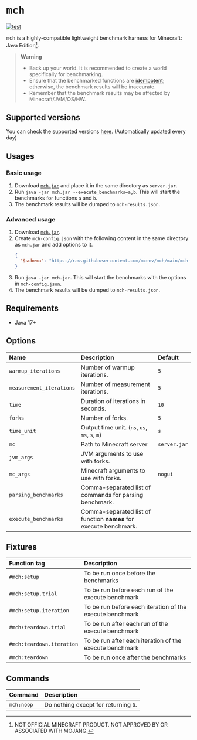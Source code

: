 # <samp>mch</samp>

[![test](https://github.com/mcenv/mch/actions/workflows/test.yml/badge.svg)](https://github.com/mcenv/mch/actions/workflows/test.yml)

<samp>mch</samp> is a highly-compatible lightweight benchmark harness for Minecraft: Java Edition[^1].

> **Warning**
> - Back up your world. It is recommended to create a world specifically for benchmarking.
> - Ensure that the benchmarked functions are [idempotent](https://en.wikipedia.org/wiki/Idempotence); otherwise, the benchmark results will be inaccurate.
> - Remember that the benchmark results may be affected by Minecraft/JVM/OS/HW.

## Supported versions

You can check the supported versions [here](https://github.com/mcenv/mch/blob/versions/versions.csv).
(Automatically updated every day)

## Usages

### Basic usage

1. Download [`mch.jar`](https://github.com/mcenv/mch/releases/latest/download/mch.jar) and place it in the same directory as `server.jar`.
2. Run `java -jar mch.jar --execute_benchmarks=a,b`. This will start the benchmarks for functions `a` and `b`.
3. The benchmark results will be dumped to `mch-results.json`.

### Advanced usage

1. Download [`mch.jar`](https://github.com/mcenv/mch/releases/latest/download/mch.jar).
2. Create `mch-config.json` with the following content in the same directory as `mch.jar` and add options to it.
   ```json
   {
     "$schema": "https://raw.githubusercontent.com/mcenv/mch/main/mch-config-schema.json"
   }
   ```
3. Run `java -jar mch.jar`. This will start the benchmarks with the options in `mch-config.json`.
4. The benchmark results will be dumped to `mch-results.json`.

## Requirements

- Java 17+

## Options

| Name                     | Description                                                       | Default       |
|:-------------------------|:------------------------------------------------------------------|:--------------|
| `warmup_iterations`      | Number of warmup iterations.                                      | `5`           |
| `measurement_iterations` | Number of measurement iterations.                                 | `5`           |
| `time`                   | Duration of iterations in seconds.                                | `10`          |
| `forks`                  | Number of forks.                                                  | `5`           |
| `time_unit`              | Output time unit. (`ns`, `us`, `ms`, `s`, `m`)                    | `s`           |
| `mc`                     | Path to Minecraft server                                          | `server.jar`  |
| `jvm_args`               | JVM arguments to use with forks.                                  | <code></code> |
| `mc_args`                | Minecraft arguments to use with forks.                            | `nogui`       |
| `parsing_benchmarks`     | Comma-separated list of commands for parsing benchmark.           | <code></code> |
| `execute_benchmarks`     | Comma-separated list of function **names** for execute benchmark. | <code></code> |

## Fixtures

| Function tag              | Description                                              |
|:--------------------------|:---------------------------------------------------------|
| `#mch:setup`              | To be run once before the benchmarks                     |
| `#mch:setup.trial`        | To be run before each run of the execute benchmark       |
| `#mch:setup.iteration`    | To be run before each iteration of the execute benchmark |
| `#mch:teardown.trial`     | To be run after each run of the execute benchmark        |
| `#mch:teardown.iteration` | To be run after each iteration of the execute benchmark  |
| `#mch:teardown`           | To be run once after the benchmarks                      |

## Commands

| Command    | Description                          |
|:-----------|:-------------------------------------|
| `mch:noop` | Do nothing except for returning `0`. |

[^1]: NOT OFFICIAL MINECRAFT PRODUCT. NOT APPROVED BY OR ASSOCIATED WITH MOJANG.
